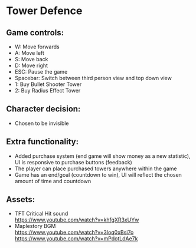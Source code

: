 # Tower Defence

## Game controls:

- W: Move forwards
- A: Move left
- S: Move back
- D: Move right
- ESC: Pause the game
- Spacebar: Switch between third person view and top down view
- 1: Buy Bullet Shooter Tower
- 2: Buy Radius Effect Tower

## Character decision:

- Chosen to be invisible

## Extra functionality:

- Added purchase system (end game will show money as a new statistic), UI is responsive to purchase buttons (feedback)
- The player can place purchased towers anywhere within the game
- Game has an end/goal (countdown to win), UI will reflect the chosen amount of time and countdown

## Assets:
- TFT Critical Hit sound\
https://www.youtube.com/watch?v=khfgXR3xUYw
- Maplestory BGM\
https://www.youtube.com/watch?v=3loq0xBsi7o
https://www.youtube.com/watch?v=mPdotLdAe7k